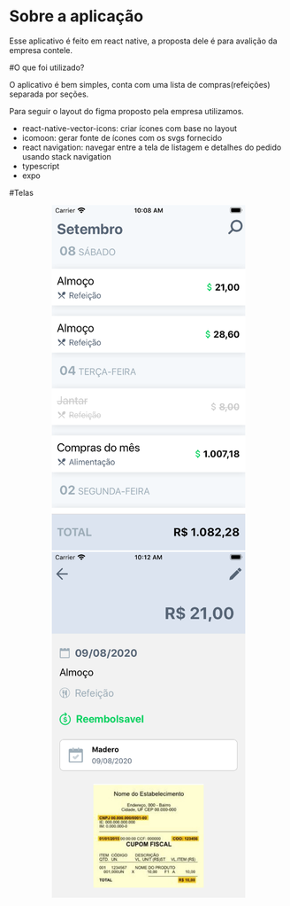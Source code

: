 # Sobre a aplicação

Esse aplicativo é feito em react native, a proposta dele é para avalição da empresa contele.

#O que foi utilizado?

O aplicativo é bem simples, conta com uma lista de compras(refeições) separada por seções.

Para seguir o layout do figma proposto pela empresa utilizamos.

- react-native-vector-icons: criar ícones com base no layout
- icomoon: gerar fonte de ícones com os svgs fornecido
- react navigation: navegar entre a tela de listagem e detalhes do pedido usando stack navigation
- typescript
- expo

#Telas

<p align="center">
  <img src="assets/expenses.png" width="350" title="hover text">
  <img src="assets/expensesDetails.png" width="350" alt="accessibility text">
</p>
